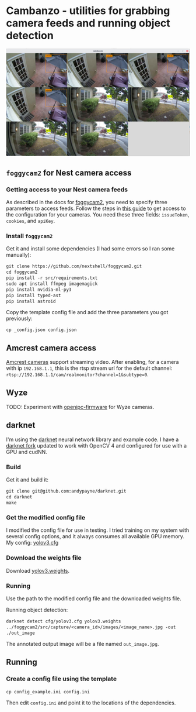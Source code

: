 # Cambanzo - utilities for grabbing camera feeds and running object detection

![](example_out.png?raw=true)

## `foggycam2` for Nest camera access

### Getting access to your Nest camera feeds

As described in the docs for [foggycam2](https://github.com/nextshell/foggycam2#how-to-configure), you need to specify three parameters to access feeds. Follow the steps in [this guide](https://github.com/chrisjshull/homebridge-nest#using-a-google-account) to get access to the configuration for your cameras. You need these three fields: `issueToken`, `cookies`, and `apiKey`.


### Install `foggycam2`

Get it and install some dependencies (I had some errors so I ran some manually):
```shell
git clone https://github.com/nextshell/foggycam2.git
cd foggycam2
pip install -r src/requirements.txt
sudo apt install ffmpeg imagemagick
pip install nvidia-ml-py3
pip install typed-ast
pip install astroid
```

Copy the template config file and add the three parameters you got previously:
```shell
cp _config.json config.json
```


## Amcrest camera access

[Amcrest cameras](https://amcrest.com/ip-cameras.html) support streaming video. After enabling, for a camera with ip `192.168.1.1`, this is the rtsp
stream url for the default channel: `rtsp://192.168.1.1/cam/realmonitor?channel=1&subtype=0`.


## Wyze

TODO: Experiment with [openipc-firmware](https://github.com/openipcamera/openipc-firmware) for Wyze cameras.


## darknet

I'm using the [darknet](https://pjreddie.com/darknet/) neural network library
and example code. I have a [darknet fork](https://github.com/andypayne/darknet) updated to work with OpenCV 4 and configured for use with a GPU and cudNN.


### Build

Get it and build it:
```shell
git clone git@github.com:andypayne/darknet.git
cd darknet
make
```


### Get the modified config file

I modified the config file for use in testing. I tried training on my system
with several config options, and it always consumes all available GPU memory. My
config: [yolov3.cfg](https://gist.github.com/andypayne/dce038ebeca60ff6af88bdcf6b60b231)


### Download the weights file

Download [yolov3.weights](https://pjreddie.com/media/files/yolov3.weights).


### Running

Use the path to the modified config file and the downloaded weights file.

Running object detection:
```shell
darknet detect cfg/yolov3.cfg yolov3.weights ../foggycam2/src/capture/<camera_id>/images/<image_name>.jpg -out ./out_image
```

The annotated output image will be a file named `out_image.jpg`.


## Running

### Create a config file using the template

```shell
cp config_example.ini config.ini
```

Then edit `config.ini` and point it to the locations of the dependencies.

